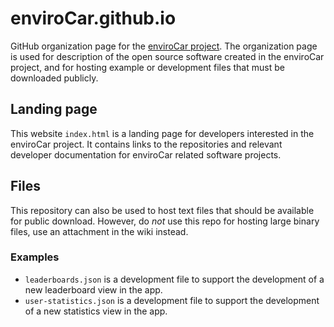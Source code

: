 # enviroCar.github.io

GitHub organization page for the [enviroCar project](http://www.envirocar.org). The organization page is used for description of the open source software created in the enviroCar project, and for hosting example or development files that must be downloaded publicly.

## Landing page

This website ``index.html`` is a landing page for developers interested in the enviroCar project. It contains links to the repositories and relevant developer documentation for enviroCar related software projects.

## Files

This repository can also be used to host text files that should be available for public download. However, do *not* use this repo for hosting large binary files, use an attachment in the wiki instead.

### Examples

* `leaderboards.json` is a development file to support the development of a new leaderboard view in the app.
* `user-statistics.json` is a development file to support the development of a new statistics view in the app.
